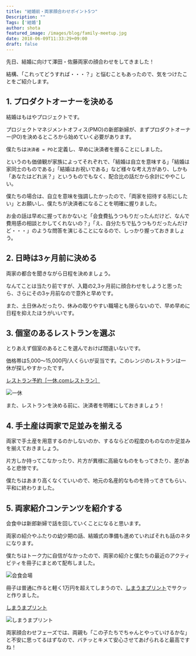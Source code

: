 ```yaml
---
title: "結婚前・両家顔合わせポイント5つ"
Description: ""
Tags: ['結婚']
author: shota
featured_image: /images/blog/family-meetup.jpg
date: 2018-06-09T11:33:29+09:00
draft: false
---
```


先日、結婚に向けて澤田・佐藤両家の顔合わせをしてきました！

結構、「これってどうすれば・・・？」と悩むこともあったので、気をつけたことをご紹介します。

## 1. プロダクトオーナーを決める

結婚はもはやプロジェクトです。

プロジェクトマネジメントオフィス(PMO)の新郎新婦が、まずプロダクトオーナー(PO)を決めるところから始めていく必要があります。

僕たちは`決済者 = PO`と定義し、早めに決済者を握ることにしました。

というのも価値観が家族によってそれぞれで、「結婚は自立を意味する」「結婚は家同士のものである」「結婚はお祝いである」など様々な考え方があり、しかも「あなたはどれ派？」というものでもなく、配合比の話だから余計にややこしい。

僕たちの場合は、自立を意味を強調したかったので、「両家を招待する形にしたい」とお願いし、僕たちが決済者になることを明確に握りました。

お金の話は早めに握っておかないと「会食費払うつもりだったんだけど、なんで費用感の相談とかしてくれないの？」「え、自分たちで払うつもりだったんだけど・・・」のような問答を演じることになるので、しっかり握っておきましょう。

## 2. 日時は3ヶ月前に決める

両家の都合を聞きながら日程を決めましょう。

なんてことは当たり前ですが、入籍の2,3ヶ月前に顔合わせをしようと思ったら、さらにその3ヶ月前なので意外と早めです。

また、土日休みだったり、休みの取りやすい職場とも限らないので、早め早めに日程を抑えたほうがいいです。

## 3. 個室のあるレストランを選ぶ

とりあえず個室のあるとこを選んでおけば間違いないです。

価格帯は5,000〜15,000円/人くらいが妥当です。このレンジのレストランは一休が探しやすかったです。

[レストラン予約［一休.comレストラン］](https://restaurant.ikyu.com/)

![一休](/images/blog/ikkyu.jpg)

また、レストランを決める前に、決済者を明確にしておきましょう！

## 4. 手土産は両家で足並みを揃える

両家で手土産を用意するのかしないのか、するならどの程度のものなのか足並みを揃えておきましょう。

片方しか持ってこなかったり、片方が異様に高級なものをもってきたり、差があると悲惨です。

僕たちはあまり高くなくていいので、地元の名産的なものを持ってきてもらい、平和に終わりました。

## 5. 両家紹介コンテンツを紹介する

会食中は新郎新婦で話を回していくことになると思います。

両家の紹介やふたりの幼少期の話、結婚式の準備も進めていればそれも話のネタになります。

僕たちはトーク力に自信がなかったので、両家の紹介と僕たちの最近のアクティビティを冊子にまとめて配布しました。

![会食会場](/images/blog/family-meetup.jpg)

冊子は普通に作ると軽く1万円を超えてしまうので、[しまうまプリント](https://www.n-pri.jp/)でサクッと作りました。

[しまうまプリント](https://www.n-pri.jp/)

![しまうまプリント](/images/blog/shimauma-print.jpg)

両家顔合わせフェーズでは、両親も「この子たちでちゃんとやっていけるかな」と不安に思ってるはずなので、バチッとキメて安心させてあげられると最高ですね！

